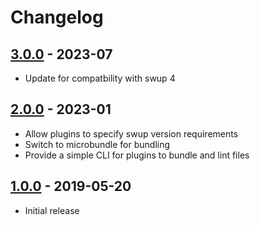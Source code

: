 # Changelog

<!-- ## [Unreleased] -->

## [3.0.0] - 2023-07

- Update for compatbility with swup 4

## [2.0.0] - 2023-01

- Allow plugins to specify swup version requirements
- Switch to microbundle for bundling
- Provide a simple CLI for plugins to bundle and lint files

## [1.0.0] - 2019-05-20

- Initial release

[Unreleased]: https://github.com/swup/plugin/compare/3.0.0...HEAD

[3.0.0]: https://github.com/swup/plugin/releases/tag/3.0.0
[2.0.0]: https://github.com/swup/plugin/releases/tag/2.0.0
[1.0.0]: https://github.com/swup/plugin/releases/tag/1.0.0
